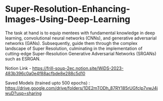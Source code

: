 # Super-Resolution-Enhancing-Images-Using-Deep-Learning
The task at hand is to equip mentees with fundamental knowledge in deep learning, convolutional neural networks (CNNs), and generative adversarial networks (GANs). Subsequently, guide them through the complex landscape of Super Resolution, culminating in the implementation of cutting-edge Super-Resolution Generative Adversarial Networks (SRGANs) such as ESRGAN.

Notion Link - https://frill-soup-2ec.notion.site/WiDS-2023-483b396c0a0e4f88acfbde8e288c5d10

Saved Models (trained upto 500 epochs) : https://drive.google.com/drive/folders/1DE2mTODh_87RY185rUGfcIp7vwJ4jwuD?usp=sharing
